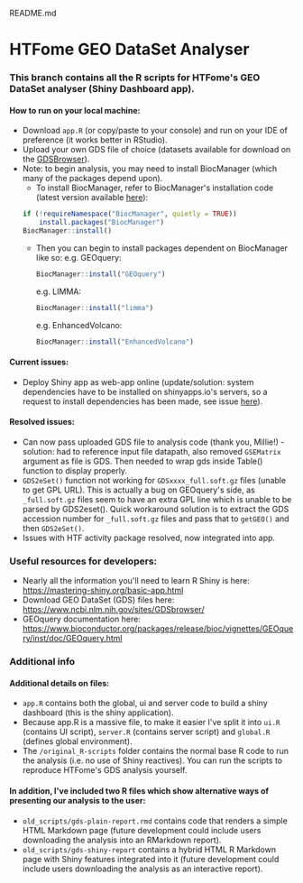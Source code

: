README.md
# HTFome GEO DataSet Analyser

### This branch contains all the R scripts for HTFome's GEO DataSet analyser (Shiny Dashboard app).

#### How to run on your local machine:
- Download `app.R` (or copy/paste to your console) and run on your IDE of preference (it works better in RStudio).
- Upload your own GDS file of choice (datasets available for download on the 
  [GDSBrowser](https://www.ncbi.nlm.nih.gov/sites/GDSbrowser/)).
- Note: to begin analysis, you may need to install BiocManager (which many of the
  packages depend upon).
    - To install BiocManager, refer to BiocManager's installation code (latest version 
      available [here](https://www.bioconductor.org/install/)):
    ```r
  if (!requireNamespace("BiocManager", quietly = TRUE))
        install.packages("BiocManager")
  BiocManager::install()
    ```
  - Then you can begin to install packages dependent on BiocManager like so: e.g. GEOquery:
    ```r
    BiocManager::install("GEOquery")
    ```
    e.g. LIMMA:
    ```r
    BiocManager::install("limma")
    ```
    e.g. EnhancedVolcano:
    ```r
    BiocManager::install("EnhancedVolcano")
    ```

#### Current issues:
- Deploy Shiny app as web-app online (update/solution: system dependencies have to be 
  installed on shinyapps.io's servers, so a request to install dependencies has been made, 
  see issue [here](https://github.com/rstudio/shinyapps-package-dependencies/issues/276)).

#### Resolved issues:
- Can now pass uploaded GDS file to analysis code (thank you, Millie!) - solution: had 
  to reference input file datapath, also removed `GSEMatrix` argument as file is GDS. 
  Then needed to wrap gds inside Table() function to display properly.
- `GDS2eSet()` function not working for `GDSxxxx_full.soft.gz` files (unable to get GPL URL). 
  This is actually a bug on GEOquery's side, as `_full.soft.gz` files seem to have an 
  extra GPL line which is unable to be parsed by GDS2eset(). Quick workaround solution 
  is to extract the GDS accession number for `_full.soft.gz` files and pass that
  to `getGEO()` and then `GDS2eSet()`.
- Issues with HTF activity package resolved, now integrated into app.
    
### Useful resources for developers:
- Nearly all the information you'll need to learn R Shiny is here: https://mastering-shiny.org/basic-app.html
- Download GEO DataSet (GDS) files here: https://www.ncbi.nlm.nih.gov/sites/GDSbrowser/
- GEOquery documentation here: https://www.bioconductor.org/packages/release/bioc/vignettes/GEOquery/inst/doc/GEOquery.html

### Additional info

#### Additional details on files:
- `app.R` contains both the global, ui and server code to build a shiny dashboard (this is the shiny application).
- Because app.R is a massive file, to make it easier I've split it into `ui.R` (contains UI script), `server.R` (contains server script) and `global.R` (defines global environment).
- The `/original_R-scripts` folder contains the normal base R code to run the analysis (i.e. no use of Shiny reactives). You can run the scripts to reproduce HTFome's GDS analysis yourself.

#### In addition, I've included two R files which show alternative ways of presenting our analysis to the user:
- `old_scripts/gds-plain-report.rmd` contains code that renders a simple HTML Markdown page (future development could include users downloading the analysis into an RMarkdown report).
- `old_scripts/gds-shiny-report` contains a hybrid HTML R Markdown page with Shiny features integrated into it (future development could include users downloading the analysis as an interactive report).
